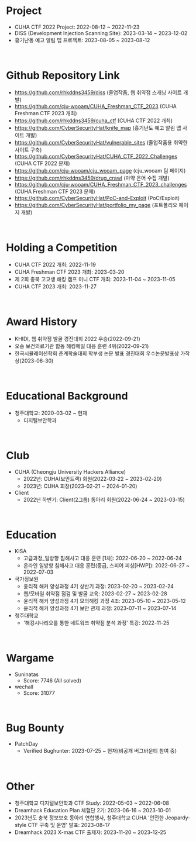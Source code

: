 # Project

- CUHA CTF 2022 Project: 2022-08-12 ~ 2022-11-23
- DISS (Development Injection Scanning Site): 2023-03-14 ~ 2023-12-02
- 흉기난동 예고 알림 맵 프로젝트: 2023-08-05 ~ 2023-08-12

<br>

# Github Repository Link
- https://github.com/rhkddns3459/diss (졸업작품, 웹 취약점 스캐닝 사이트 개발)
- https://github.com/cju-wooam/CUHA_Freshman_CTF_2023 (CUHA Freshman CTF 2023 개최)
- https://github.com/rhkddns3459/cuha_ctf (CUHA CTF 2022 개최)
- https://github.com/CyberSecurityHat/knife_map (흉기난도 예고 알림 맵 사이트 개발)
- https://github.com/CyberSecurityHat/vulnerable_sites (졸업작품용 취약한 사이트 구축)
- https://github.com/CyberSecurityHat/CUHA_CTF_2022_Challenges (CUHA CTF 2022 문제)
- https://github.com/cju-wooam/cju_wooam_page (cju_wooam 팀 페이지)
- https://github.com/rhkddns3459/drug_crawl (마약 은어 수집 개발)
- https://github.com/cju-wooam/CUHA_Freshman_CTF_2023_challenges (CUHA Freshman CTF 2023 문제)
- https://github.com/CyberSecurityHat/PoC-and-Exploit (PoC/Exploit)
- https://github.com/CyberSecurityHat/portfolio_my_page (포트폴리오 페이지 개발)

<br>

# Holding a Competition

- CUHA CTF 2022 개최: 2022-11-19
- CUHA Freshman CTF 2023 개최: 2023-03-20
- 제 2회 충북 고교생 해킹 캠프 미니 CTF 개최: 2023-11-04 ~ 2023-11-05
- CUHA CTF 2023 개최: 2023-11-27

<br>

# Award History

- KHIDI, 웹 취약점 발굴 경진대회 2022 우승(2022-09-21)
- 오송 보건의료기관 합동 해킹메일 대응 훈련 4위(2022-09-21)
- 한국시뮬레이션학회 춘계학술대회 학부생 논문 발표 경진대회 우수논문발표상 가작상(2023-06-30)

<br>

# Educational Background

- 청주대학교: 2020-03-02 ~ 현재
  - 디지털보안학과

<br>

# Club

- CUHA (Cheongju University Hackers Alliance)
  - 2022년: CUHA(보안트랙) 회원(2022-03-22 ~ 2023-02-20)
  - 2023년: CUHA 회장(2023-02-21 ~ 2024-01-20)
- Client
  - 2022년 하반기: Client(2그룹) 동아리 회원(2022-06-24 ~ 2023-03-15)

<br>

# Education

- KISA
  - 고급과정_일방향 침해사고 대응 훈련 \[1차]: 2022-06-20 ~ 2022-06-24
  - 온라인 일방향 침해사고 대응 훈련(중급, 스피어 피싱\[HWP]): 2022-06-27 ~ 2022-07-03
- 국가정보원
  - 윤리적 해커 양성과정 4기 상반기 과정: 2023-02-20 ~ 2023-02-24
  - 웹/모바일 취약점 점검 및 발굴 교육: 2023-02-27 ~ 2023-02-28
  - 윤리적 해커 양성과정 4기 모의해킹 과정 4조: 2023-05-10 ~ 2023-05-12
  - 윤리적 해커 양성과정 4기 보안 관제 과정: 2023-07-11 ~ 2023-07-14
- 청주대학교
  - '해킹시나리오를 통한 네트워크 취약점 분석 과정' 특강: 2022-11-25

<br>

# Wargame

- Suninatas
  - Score: 7746 (All solved)
- wechall
  - Score: 31077

<br>

# Bug Bounty
- PatchDay
  - Verified Bughunter: 2023-07-25 ~ 현재(비공개 버그바운티 참여 중)

<br>

# Other
- 청주대학교 디지털보안학과 CTF Study: 2022-05-03 ~ 2022-06-08
- Dreamhack Education Plan 체험단 2기: 2023-06-16 ~ 2023-10-01
- 2023년도 충북 정보보호 동아리 연합행사, 청주대학교 CUHA '안전한 Jeopardy-style CTF 구축 및 운영' 발표: 2023-08-17
- Dreamhack 2023 X-mas CTF 출제자: 2023-11-20 ~ 2023-12-25
